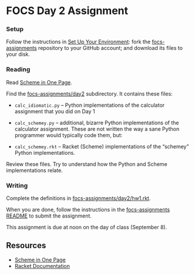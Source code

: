 # FOCS Day 2 Assignment

### Setup

Follow the instructions in [Set Up Your Environment](https://sites.google.com/site/focs16fall/assignments/set-up-your-environment):
fork the [focs-assignments](https://github.com/focs16fall/focs-assignments) repository to your GitHub account; and download its files to your disk.

### Reading

Read [Scheme in One Page](https://docs.google.com/document/d/1Dwpjm6mvxbSf_8WAwhHRqo8ZUWuc9MXBU7cR-hnMZMc/edit?usp=sharing).

Find the [focs-assignments/day2](https://github.com/focs16fall/focs-assignments/tree/master/day2) subdirectory.
It contains these files:

* `calc_idiomatic.py` – Python implementations of the calculator assignment that you did on Day 1

* `calc_schemey.py` – additional, bizarre Python implementations of the calculator assignment. These are not written the way a sane Python programmer would typically code them, but:

* `calc_schemey.rkt` – Racket (Scheme) implementations of the “schemey” Python implementations.

Review these files. Try to understand how the Python and Scheme implementations relate.

### Writing

Complete the definitions in [focs-assignments/day2/hw1.rkt](https://github.com/focs16fall/focs-assignments/day2/hw1.rkt).

When you are done, follow the instructions in the [focs-assignments README](https://github.com/focs16fall/focs-assignments/README.md) to submit the assignment.

This assignment is due at noon on the day of class (September 8).

## Resources

* [Scheme in One Page](https://docs.google.com/document/d/1Dwpjm6mvxbSf_8WAwhHRqo8ZUWuc9MXBU7cR-hnMZMc/edit?usp=sharing)
* [Racket Documentation](https://docs.racket-lang.org)
